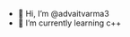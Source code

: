 - 👋 Hi, I’m @advaitvarma3
- 🌱 I’m currently learning c++


<!---
advaitvarma3/advaitvarma3 is a ✨ special ✨ repository because its `README.md` (this file) appears on your GitHub profile.
You can click the Preview link to take a look at your changes.
--->
